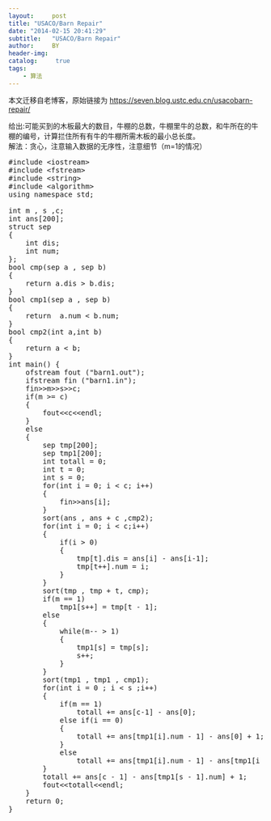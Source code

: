 ```yaml
---
layout:     post
title: "USACO/Barn Repair"
date: "2014-02-15 20:41:29"
subtitle:   "USACO/Barn Repair"
author:     BY
header-img:
catalog: 	 true
tags:
    - 算法
---
```


本文迁移自老博客，原始链接为 <https://seven.blog.ustc.edu.cn/usacobarn-repair/>

给出:可能买到的木板最大的数目，牛棚的总数，牛棚里牛的总数，和牛所在的牛棚的编号，计算拦住所有有牛的牛棚所需木板的最小总长度。  
解法：贪心，注意输入数据的无序性，注意细节（m=1的情况）
<pre class = "brush : [cpp]">
#include &lt;iostream&gt;
#include &lt;fstream&gt;
#include &lt;string&gt;
#include &lt;algorithm&gt;
using namespace std;

int m , s ,c;
int ans[200];
struct sep
{
    int dis;
    int num;
};
bool cmp(sep a , sep b)
{
    return a.dis > b.dis;
}
bool cmp1(sep a , sep b)
{
    return  a.num < b.num;
}
bool cmp2(int a,int b)
{
    return a < b;
}
int main() {
    ofstream fout ("barn1.out");
    ifstream fin ("barn1.in");
    fin&gt;&gt;m&gt;&gt;s&gt;&gt;c;
    if(m >= c)
    {
        fout&lt;&lt;c&lt;&lt;endl;
    }
    else
    {
        sep tmp[200];
        sep tmp1[200];
        int totall = 0;
        int t = 0;
        int s = 0;
        for(int i = 0; i < c; i++)
        {
            fin&gt;&gt;ans[i];
        }
        sort(ans , ans + c ,cmp2);
        for(int i = 0; i < c;i++)
        {
            if(i > 0)
            {
                tmp[t].dis = ans[i] - ans[i-1];
                tmp[t++].num = i;
            }
        }
        sort(tmp , tmp + t, cmp);
        if(m == 1)
            tmp1[s++] = tmp[t - 1];
        else
        {
            while(m-- > 1)
            {
                tmp1[s] = tmp[s];
                s++;
            }
        }
        sort(tmp1 , tmp1 , cmp1);
        for(int i = 0 ; i < s ;i++)
        {
            if(m == 1)
                totall += ans[c-1] - ans[0];
            else if(i == 0)
            {
                totall += ans[tmp1[i].num - 1] - ans[0] + 1;
            }
            else
                totall += ans[tmp1[i].num - 1] - ans[tmp1[i - 1].num] + 1;
        }
        totall += ans[c - 1] - ans[tmp1[s - 1].num] + 1;
        fout&lt;&lt;totall&lt;&lt;endl;
    }
    return 0;
}
</pre>

